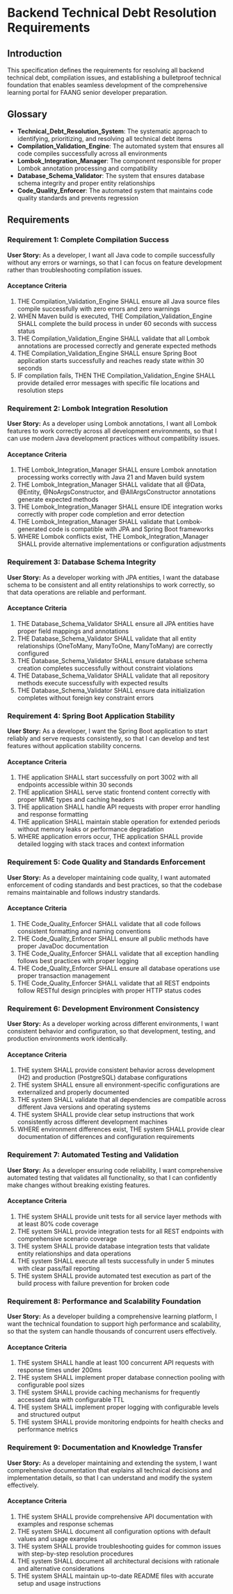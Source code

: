 # Backend Technical Debt Resolution Requirements

## Introduction

This specification defines the requirements for resolving all backend technical debt, compilation issues, and establishing a bulletproof technical foundation that enables seamless development of the comprehensive learning portal for FAANG senior developer preparation.

## Glossary

- **Technical_Debt_Resolution_System**: The systematic approach to identifying, prioritizing, and resolving all technical debt items
- **Compilation_Validation_Engine**: The automated system that ensures all code compiles successfully across all environments
- **Lombok_Integration_Manager**: The component responsible for proper Lombok annotation processing and compatibility
- **Database_Schema_Validator**: The system that ensures database schema integrity and proper entity relationships
- **Code_Quality_Enforcer**: The automated system that maintains code quality standards and prevents regression

## Requirements

### Requirement 1: Complete Compilation Success

**User Story:** As a developer, I want all Java code to compile successfully without any errors or warnings, so that I can focus on feature development rather than troubleshooting compilation issues.

#### Acceptance Criteria

1. THE Compilation_Validation_Engine SHALL ensure all Java source files compile successfully with zero errors and zero warnings
2. WHEN Maven build is executed, THE Compilation_Validation_Engine SHALL complete the build process in under 60 seconds with success status
3. THE Compilation_Validation_Engine SHALL validate that all Lombok annotations are processed correctly and generate expected methods
4. THE Compilation_Validation_Engine SHALL ensure Spring Boot application starts successfully and reaches ready state within 30 seconds
5. IF compilation fails, THEN THE Compilation_Validation_Engine SHALL provide detailed error messages with specific file locations and resolution steps

### Requirement 2: Lombok Integration Resolution

**User Story:** As a developer using Lombok annotations, I want all Lombok features to work correctly across all development environments, so that I can use modern Java development practices without compatibility issues.

#### Acceptance Criteria

1. THE Lombok_Integration_Manager SHALL ensure Lombok annotation processing works correctly with Java 21 and Maven build system
2. THE Lombok_Integration_Manager SHALL validate that all @Data, @Entity, @NoArgsConstructor, and @AllArgsConstructor annotations generate expected methods
3. THE Lombok_Integration_Manager SHALL ensure IDE integration works correctly with proper code completion and error detection
4. THE Lombok_Integration_Manager SHALL validate that Lombok-generated code is compatible with JPA and Spring Boot frameworks
5. WHERE Lombok conflicts exist, THE Lombok_Integration_Manager SHALL provide alternative implementations or configuration adjustments

### Requirement 3: Database Schema Integrity

**User Story:** As a developer working with JPA entities, I want the database schema to be consistent and all entity relationships to work correctly, so that data operations are reliable and performant.

#### Acceptance Criteria

1. THE Database_Schema_Validator SHALL ensure all JPA entities have proper field mappings and annotations
2. THE Database_Schema_Validator SHALL validate that all entity relationships (OneToMany, ManyToOne, ManyToMany) are correctly configured
3. THE Database_Schema_Validator SHALL ensure database schema creation completes successfully without constraint violations
4. THE Database_Schema_Validator SHALL validate that all repository methods execute successfully with expected results
5. THE Database_Schema_Validator SHALL ensure data initialization completes without foreign key constraint errors

### Requirement 4: Spring Boot Application Stability

**User Story:** As a developer, I want the Spring Boot application to start reliably and serve requests consistently, so that I can develop and test features without application stability concerns.

#### Acceptance Criteria

1. THE application SHALL start successfully on port 3002 with all endpoints accessible within 30 seconds
2. THE application SHALL serve static frontend content correctly with proper MIME types and caching headers
3. THE application SHALL handle API requests with proper error handling and response formatting
4. THE application SHALL maintain stable operation for extended periods without memory leaks or performance degradation
5. WHERE application errors occur, THE application SHALL provide detailed logging with stack traces and context information

### Requirement 5: Code Quality and Standards Enforcement

**User Story:** As a developer maintaining code quality, I want automated enforcement of coding standards and best practices, so that the codebase remains maintainable and follows industry standards.

#### Acceptance Criteria

1. THE Code_Quality_Enforcer SHALL validate that all code follows consistent formatting and naming conventions
2. THE Code_Quality_Enforcer SHALL ensure all public methods have proper JavaDoc documentation
3. THE Code_Quality_Enforcer SHALL validate that all exception handling follows best practices with proper logging
4. THE Code_Quality_Enforcer SHALL ensure all database operations use proper transaction management
5. THE Code_Quality_Enforcer SHALL validate that all REST endpoints follow RESTful design principles with proper HTTP status codes

### Requirement 6: Development Environment Consistency

**User Story:** As a developer working across different environments, I want consistent behavior and configuration, so that development, testing, and production environments work identically.

#### Acceptance Criteria

1. THE system SHALL provide consistent behavior across development (H2) and production (PostgreSQL) database configurations
2. THE system SHALL ensure all environment-specific configurations are externalized and properly documented
3. THE system SHALL validate that all dependencies are compatible across different Java versions and operating systems
4. THE system SHALL provide clear setup instructions that work consistently across different development machines
5. WHERE environment differences exist, THE system SHALL provide clear documentation of differences and configuration requirements

### Requirement 7: Automated Testing and Validation

**User Story:** As a developer ensuring code reliability, I want comprehensive automated testing that validates all functionality, so that I can confidently make changes without breaking existing features.

#### Acceptance Criteria

1. THE system SHALL provide unit tests for all service layer methods with at least 80% code coverage
2. THE system SHALL provide integration tests for all REST endpoints with comprehensive scenario coverage
3. THE system SHALL provide database integration tests that validate entity relationships and data operations
4. THE system SHALL execute all tests successfully in under 5 minutes with clear pass/fail reporting
5. THE system SHALL provide automated test execution as part of the build process with failure prevention for broken code

### Requirement 8: Performance and Scalability Foundation

**User Story:** As a developer building a comprehensive learning platform, I want the technical foundation to support high performance and scalability, so that the system can handle thousands of concurrent users effectively.

#### Acceptance Criteria

1. THE system SHALL handle at least 100 concurrent API requests with response times under 200ms
2. THE system SHALL implement proper database connection pooling with configurable pool sizes
3. THE system SHALL provide caching mechanisms for frequently accessed data with configurable TTL
4. THE system SHALL implement proper logging with configurable levels and structured output
5. THE system SHALL provide monitoring endpoints for health checks and performance metrics

### Requirement 9: Documentation and Knowledge Transfer

**User Story:** As a developer maintaining and extending the system, I want comprehensive documentation that explains all technical decisions and implementation details, so that I can understand and modify the system effectively.

#### Acceptance Criteria

1. THE system SHALL provide comprehensive API documentation with examples and response schemas
2. THE system SHALL document all configuration options with default values and usage examples
3. THE system SHALL provide troubleshooting guides for common issues with step-by-step resolution procedures
4. THE system SHALL document all architectural decisions with rationale and alternative considerations
5. THE system SHALL maintain up-to-date README files with accurate setup and usage instructions
